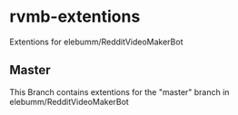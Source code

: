 # rvmb-extentions
Extentions for elebumm/RedditVideoMakerBot

## Master
This Branch contains extentions for the "master" branch in elebumm/RedditVideoMakerBot
